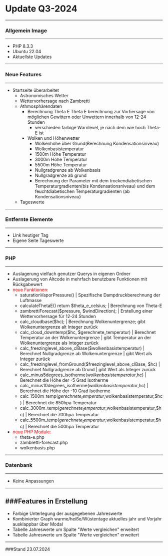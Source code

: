 # Update Q3-2024
---
### Allgemein Image
---
- PHP 8.3.3 
- Ubuntu 22.04
- Aktuellste Updates

---
### Neue Features
---
- Startseite überarbeitet 
    - Astronomisches Wetter
    - Wettervorhersage nach Zambretti
    - Athmosphärendaten
        - Berechnung Theta E
           Theta E berechnung zur Vorhersage von möglichen Gewittern oder Unwettern innerhalb von 12-24 Stunden
            - verschieden farbige Warnlevel, je nach dem wie hoch Theta-E ist
        - Wolken und Höhenwetter
            - Wolkenhöhe über Grund(Berechnung Kondensationsniveau)
            - Wolkenbasistemperatur
            - 1500m Höhe Temperatur
            - 3000m Höhe Temperatur
            - 5500m Höhe Temperatur
            - Nullgradgrenze ab Wolkenbasis
            - Nullgradgrenze ab grund
            - Berechnung der Parameter mit dem trockendiabetischen Temperaturgradienten(bis Kondensationsniveau) und dem feuchtdiabetischen Temperaturgradienten (ab Kondensationsniveau)
    - Tageswerte

---
### Entfernte Elemente
---
- Link heutiger Tag
- Eigene Seite Tageswerte

---
### PHP
---

- Auslagerung vielfach genutzer Querys in eigenen Ordner
- Auslagerung von Altcode in mehrfach benutzbare Funktionen mit Rückgabewert
- <span style="color:red">neue Funktionen:</span>
    - saturationVaporPressure() | Spezifische Dampdruckberechnung der Luftmasse
    - calculateThetaE() return $theta_e_celsius; | Berechnung von Theta-E
    - zambrettiForecast($pressure, $windDirection); | Erstellung einer Wettervorhersage für 12-24 Stunden
    - calc_cloudbase($hc); | Berechnung Wolkenuntergrenze; gibt Wolkenuntergrenze alt Integer zurück
    - calc_cloud_downtemp($hc, $gerechnete_temperatur) | Berechnet Temperatur an der Wolkenuntergrenze | gibt Temperatur an der Wolkenuntergrenze als Integer zurück
    - calc_freezinglevel_above_clBase($wolkenbasistemperatur) | Berechnet Nullgradgrenze ab Wolkenuntergrenze | gibt Wert als Integer zurück
    - calc_freezinglevel_fromGround($freezinglevel_above_clBase, $hc) | Berechnet Nullgradgrenze ab Grund | gibt Wert als Integer zurück
    - calc_minus5degrees_isotherme($wolkenbasistemperatur,$hc) | Berechnet die Höhe der -5 Grad Isotherme 
    - calc_minus10degrees_isotherme($wolkenbasistemperatur,$hc) | Berechnet die Höhe der -10 Grad Isotherme 
    - calc_1500m_temp($gerechnete_temperatur,$wolkenbasistemperatur,$hc) | Berechnet die 850hpa Temperatur
    - calc_3000m_temp($gerechnete_temperatur,$wolkenbasistemperatur,$hc) | Berechnet die 700hpa Temperatur
    - calc_5500m_temp($gerechnete_temperatur,$wolkenbasistemperatur,$hc) | Berechnet die 500hpa Temperatur
- <span style="color:red">neue PHP Module:</span>
    - theta-e.php
    - zambretti-forecast.php
    - wolkenbasis.php

---
### Datenbank
---
- Keine Anpassungen 

---
###Features in Erstellung
---

- Farbige Unterlegung der ausgegebenen Jahreswerte
- Kombinierter Graph warme/heiße/Wüstentage aktuelles jahr und Vorjahr ausklappbar über Modal
- Tabelle Jahreswerte um Spalte "Werte vergleichen" erweitert
- Tabelle Jahreswerte um Spalte "Werte vergleichen" erweitert

---
###Stand 23.07.2024
